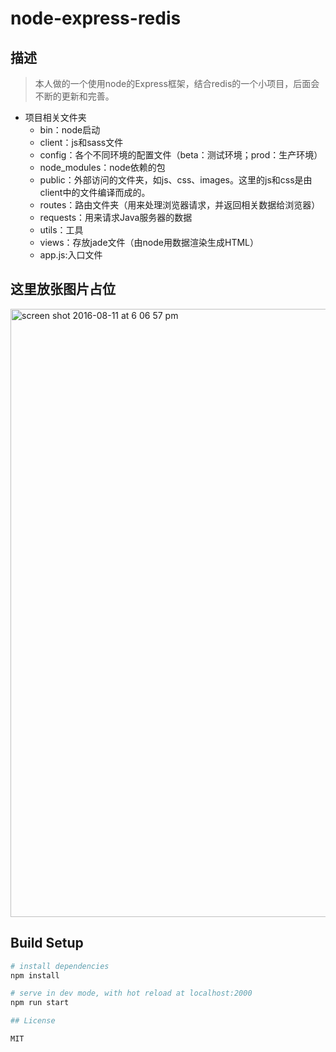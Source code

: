 # node-express-redis

## 描述

> 本人做的一个使用node的Express框架，结合redis的一个小项目，后面会不断的更新和完善。

- 项目相关文件夹
  - bin：node启动
  - client：js和sass文件
  - config：各个不同环境的配置文件（beta：测试环境；prod：生产环境）
  - node_modules：node依赖的包
  - public：外部访问的文件夹，如js、css、images。这里的js和css是由client中的文件编译而成的。
  - routes：路由文件夹（用来处理浏览器请求，并返回相关数据给浏览器）
  - requests：用来请求Java服务器的数据
  - utils：工具
  - views：存放jade文件（由node用数据渲染生成HTML）
  - app.js:入口文件

## 这里放张图片占位

<img width="973" alt="screen shot 2016-08-11 at 6 06 57 pm" src="http://tva2.sinaimg.cn/crop.0.0.480.480.180/b0215301jw8ec2mmcxuq6j20dc0dcwep.jpg">


## Build Setup


``` bash
# install dependencies
npm install

# serve in dev mode, with hot reload at localhost:2000
npm run start

## License

MIT
